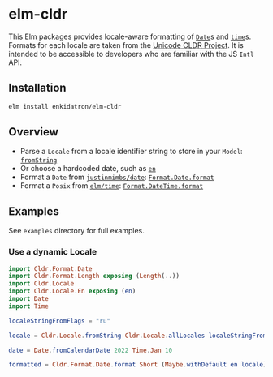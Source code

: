 # elm-cldr

This Elm packages provides locale-aware formatting of [`Date`][datePackage]s and [`time`][timePackage]s. Formats for each locale are taken from the [Unicode CLDR Project][cldr]. It is intended to be accessible to developers who are familiar with the JS `Intl` API. 

[datePackage]: https://package.elm-lang.org/packages/justinmimbs/date/latest/Date
[timePackage]: https://package.elm-lang.org/packages/elm/time/latest
[cldr]: https://cldr.unicode.org/index

## Installation

```sh
elm install enkidatron/elm-cldr
```


## Overview
- Parse a `Locale` from a locale identifier string to store in your `Model`: [`fromString`][fromString]
- Or choose a hardcoded date, such as [`en`][en]
- Format a `Date` from [`justinmimbs/date`][datePackage]: [`Format.Date.format`][dateFormat]
- Format a `Posix` from [`elm/time`][timePackage]: [`Format.DateTime.format`][dateTimeFormat]

[fromString]: Cldr/Locale#fromString
[en]: Cldr/Locale/En#en
[dateFormat]: Cldr/Format/Date#format
[dateTimeFormat]: Cldr/Format/DateTime#format

## Examples

See `examples` directory for full examples. 

### Use a dynamic Locale
```elm
import Cldr.Format.Date
import Cldr.Format.Length exposing (Length(..))
import Cldr.Locale
import Cldr.Locale.En exposing (en)
import Date
import Time

localeStringFromFlags = "ru"

locale = Cldr.Locale.fromString Cldr.Locale.allLocales localeStringFromFlags

date = Date.fromCalendarDate 2022 Time.Jan 10

formatted = Cldr.Format.Date.format Short (Maybe.withDefault en locale) date
```
